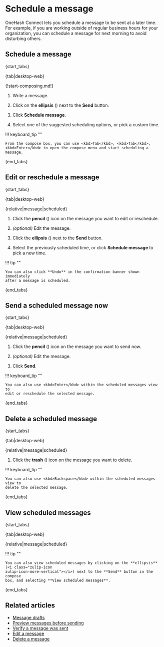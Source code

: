 # Schedule a message

OneHash Connect lets you schedule a message to be sent at a later time. For example, if
you are working outside of regular business hours for your organization, you
can schedule a message for next morning to avoid disturbing others.

## Schedule a message

{start_tabs}

{tab|desktop-web}

{!start-composing.md!}

1. Write a message.

1. Click on the **ellipsis** (<i class="zulip-icon
   zulip-icon-more-vertical"></i>) next to the **Send** button.

1. Click **Schedule message**.

1. Select one of the suggested scheduling options, or pick a custom time.

!!! keyboard_tip ""

    From the compose box, you can use <kbd>Tab</kbd>, <kbd>Tab</kbd>,
    <kbd>Enter</kbd> to open the compose menu and start scheduling a message.

{end_tabs}

## Edit or reschedule a message

{start_tabs}

{tab|desktop-web}

{relative|message|scheduled}

1. Click the **pencil** (<i class="fa fa-pencil"></i>) icon on the message you
   want to edit or reschedule.

1. *(optional)* Edit the message.

1. Click the **ellipsis** (<i class="zulip-icon
   zulip-icon-more-vertical"></i>) next to the **Send** button.

1. Select the previously scheduled time, or click **Schedule message** to pick a
   new time.

!!! tip ""

    You can also click **Undo** in the confirmation banner shown immediately
    after a message is scheduled.

{end_tabs}

## Send a scheduled message now

{start_tabs}

{tab|desktop-web}

{relative|message|scheduled}

1. Click the **pencil** (<i class="fa fa-pencil"></i>) icon on the message you
   want to send now.

1. *(optional)* Edit the message.

1. Click **Send**.

!!! keyboard_tip ""

    You can also use <kbd>Enter</kbd> within the scheduled messages view to
    edit or reschedule the selected message.

{end_tabs}

## Delete a scheduled message

{start_tabs}

{tab|desktop-web}

{relative|message|scheduled}

1. Click the **trash** (<i class="fa fa-trash-o"></i>) icon on the message you
   want to delete.

!!! keyboard_tip ""

    You can also use <kbd>Backspace</kbd> within the scheduled messages view to
    delete the selected message.

{end_tabs}

## View scheduled messages

{start_tabs}

{tab|desktop-web}

{relative|message|scheduled}

!!! tip ""

    You can also view scheduled messages by clicking on the **ellipsis** (<i class="zulip-icon
    zulip-icon-more-vertical"></i>) next to the **Send** button in the compose
    box, and selecting **View scheduled messages**.

{end_tabs}

## Related articles

* [Message drafts](/help/view-and-edit-your-message-drafts)
* [Preview messages before sending](/help/preview-your-message-before-sending)
* [Verify a message was sent](/help/verify-your-message-was-successfully-sent)
* [Edit a message](/help/edit-a-message)
* [Delete a message](/help/delete-a-message)
